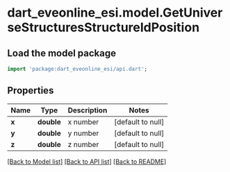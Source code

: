# dart_eveonline_esi.model.GetUniverseStructuresStructureIdPosition

## Load the model package
```dart
import 'package:dart_eveonline_esi/api.dart';
```

## Properties
Name | Type | Description | Notes
------------ | ------------- | ------------- | -------------
**x** | **double** | x number | [default to null]
**y** | **double** | y number | [default to null]
**z** | **double** | z number | [default to null]

[[Back to Model list]](../README.md#documentation-for-models) [[Back to API list]](../README.md#documentation-for-api-endpoints) [[Back to README]](../README.md)



